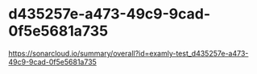 # d435257e-a473-49c9-9cad-0f5e5681a735
https://sonarcloud.io/summary/overall?id=examly-test_d435257e-a473-49c9-9cad-0f5e5681a735
